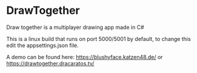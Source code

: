 # DrawTogether
Draw together is a multiplayer drawing app made in C# 

This is a linux build that runs on port 5000/5001 by default, to change this edit the appsettings.json file.

A demo can be found here: https://blushyface.katzen48.de/ or https://drawtogether.dracaratos.tv/
